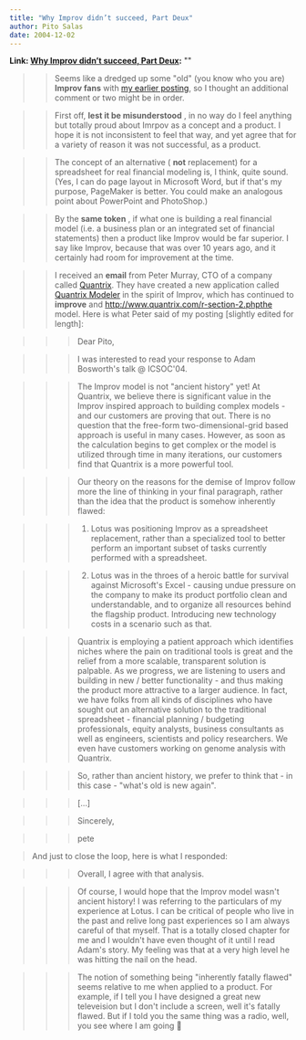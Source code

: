```yaml
---
title: "Why Improv didn’t succeed, Part Deux"
author: Pito Salas
date: 2004-12-02
---
```


**Link: [Why Improv didn’t succeed, Part Deux](None):** ""


>>

>> Seems like a dredged up some "old" (you know who you are) **Improv fans**
with [my earlier posting](</weblogs/archives/000522.html>), so I thought an
additional comment or two might be in order.

>>

>> First off, **lest it be misunderstood** , in no way do I feel anything but
totally proud about Imrpov as a concept and a product. I hope it is not
inconsistent to feel that way, and yet agree that for a variety of reason it
was not successful, as a product.

>>

>> The concept of an alternative ( **not** replacement) for a spreadsheet for
real financial modeling is, I think, quite sound. (Yes, I can do page layout
in Microsoft Word, but if that's my purpose, PageMaker is better. You could
make an analogous point about PowerPoint and PhotoShop.)

>>

>> By the **same token** , if what one is building a real financial model
(i.e. a business plan or an integrated set of financial statements) then a
product like Improv would be far superior. I say like Improv, because that was
over 10 years ago, and it certainly had room for improvement at the time.

>>

>> I received an **email** from Peter Murray, CTO of a company called
[Quantrix](<http://www.quantrix.com/index.php>). They have created a new
application called [Quantrix
Modeler](<http://www.quantrix.com/r-section-2.php>) in the spirit of Improv,
which has continued to **improve** and
http://www.quantrix.com/r-section-2.phpthe model. Here is what Peter said of
my posting [slightly edited for length]:  
>
>>

>>> Dear Pito,

>>>

>>> I was interested to read your response to Adam Bosworth's talk @ ICSOC'04.

>>>

>>> The Improv model is not "ancient history" yet! At Quantrix, we believe
there is significant value in the Improv inspired approach to building complex
models - and our customers are proving that out. There is no question that the
free-form two-dimensional-grid based approach is useful in many cases.
However, as soon as the calculation begins to get complex or the model is
utilized through time in many iterations, our customers find that Quantrix is
a more powerful tool.

>>>

>>> Our theory on the reasons for the demise of Improv follow more the line of
thinking in your final paragraph, rather than the idea that the product is
somehow inherently flawed:

>>>

>>> 1) Lotus was positioning Improv as a spreadsheet replacement, rather than
a specialized tool to better perform an important subset of tasks currently
performed with a spreadsheet.

>>>

>>> 2) Lotus was in the throes of a heroic battle for survival against
Microsoft's Excel - causing undue pressure on the company to make its product
portfolio clean and understandable, and to organize all resources behind the
flagship product. Introducing new technology costs in a scenario such as that.

>>>

>>> Quantrix is employing a patient approach which identifies niches where the
pain on traditional tools is great and the relief from a more scalable,
transparent solution is palpable. As we progress, we are listening to users
and building in new / better functionality - and thus making the product more
attractive to a larger audience. In fact, we have folks from all kinds of
disciplines who have sought out an alternative solution to the traditional
spreadsheet - financial planning / budgeting professionals, equity analysts,
business consultants as well as engineers, scientists and policy researchers.
We even have customers working on genome analysis with Quantrix.

>>>

>>> So, rather than ancient history, we prefer to think that - in this case -
"what's old is new again".

>>>

>>> […]

>>>

>>> Sincerely,

>>>

>>> pete

>>

>>  
> And just to close the loop, here is what I responded:
>>

>>> Overall, I agree with that analysis.

>>>

>>> Of course, I would hope that the Improv model wasn't ancient history! I
was referring to the particulars of my experience at Lotus. I can be critical
of people who live in the past and relive long past experiences so I am always
careful of that myself. That is a totally closed chapter for me and I wouldn't
have even thought of it until I read Adam's story. My feeling was that at a
very high level he was hitting the nail on the head.

>>>

>>> The notion of something being "inherently fatally flawed" seems relative
to me when applied to a product. For example, if I tell you I have designed a
great new televeision but I don't include a screen, well it's fatally flawed.
But if I told you the same thing was a radio, well, you see where I am going 🙂


